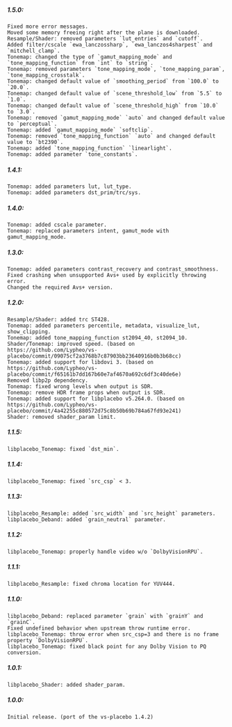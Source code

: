 ##### 1.5.0:
    Fixed more error messages.
    Moved some memory freeing right after the plane is downloaded.
    Resample/Shader: removed parameters `lut_entries` and `cutoff`.
    Added filter/cscale `ewa_lanczossharp`, `ewa_lanczos4sharpest` and `mitchell_clamp`.
    Tonemap: changed the type of `gamut_mapping_mode` and `tone_mapping_function` from `int` to `string`.
    Tonemap: removed parameters `tone_mapping_mode`, `tone_mapping_param`, `tone_mapping_crosstalk`.
    Tonemap: changed default value of `smoothing_period` from `100.0` to `20.0`.
    Tonemap: changed default value of `scene_threshold_low` from `5.5` to `1.0`.
    Tonemap: changed default value of `scene_threshold_high` from `10.0` to `3.0`.
    Tonemap: removed `gamut_mapping_mode` `auto` and changed default value to `perceptual`.
    Tonemap: added `gamut_mapping_mode` `softclip`.
    Tonemap: removed `tone_mapping_function` `auto` and changed default value to `bt2390`.
    Tonemap: added `tone_mapping_function` `linearlight`.
    Tonemap: added parameter `tone_constants`.

##### 1.4.1:
    Tonemap: added parameters lut, lut_type.
    Tonemap: added parameters dst_prim/trc/sys.

##### 1.4.0:
    Tonemap: added cscale parameter.
    Tonemap: replaced parameters intent, gamut_mode with gamut_mapping_mode.

##### 1.3.0:
    Tonemap: added parameters contrast_recovery and contrast_smoothness.
    Fixed crashing when unsupported Avs+ used by explicitly throwing error.
    Changed the required Avs+ version.

##### 1.2.0:
    Resample/Shader: added trc ST428.
    Tonemap: added parameters percentile, metadata, visualize_lut, show_clipping.
    Tonemap: added tone_mapping_function st2094_40, st2094_10.
    Shader/Tonemap: improved speed. (based on https://github.com/Lypheo/vs-placebo/commit/09075cf2a3768b7c87903bb23640916b0b3b68cc)
    Tonemap: added support for libdovi 3. (based on https://github.com/Lypheo/vs-placebo/commit/f65161b7dd167b60e7af4670a692c6df3c40de6e)
    Removed libp2p dependency.
    Tonemap: fixed wrong levels when output is SDR.
    Tonemap: remove HDR frame props when output is SDR.
    Tonemap: added support for libplacebo v5.264.0. (based on https://github.com/Lypheo/vs-placebo/commit/4a42255c880572d75c8b50b69b784a67fd93e241)
    Shader: removed shader_param limit.

##### 1.1.5:
    libplacebo_Tonemap: fixed `dst_min`.

##### 1.1.4:
    libplacebo_Tonemap: fixed `src_csp` < 3.

##### 1.1.3:
    libplacebo_Resample: added `src_width` and `src_height` parameters.
    libplacebo_Deband: added `grain_neutral` parameter.

##### 1.1.2:
    libplacebo_Tonemap: properly handle video w/o `DolbyVisionRPU`.

##### 1.1.1:
    libplacebo_Resample: fixed chroma location for YUV444.

##### 1.1.0:
    libplacebo_Deband: replaced parameter `grain` with `grainY` and `grainC`.
    Fixed undefined behavior when upstream throw runtime error.
    libplacebo_Tonemap: throw error when src_csp=3 and there is no frame property `DolbyVisionRPU`.
    libplacebo_Tonemap: fixed black point for any Dolby Vision to PQ conversion.

##### 1.0.1:
    libplacebo_Shader: added shader_param.

##### 1.0.0:
    Initial release. (port of the vs-placebo 1.4.2)
